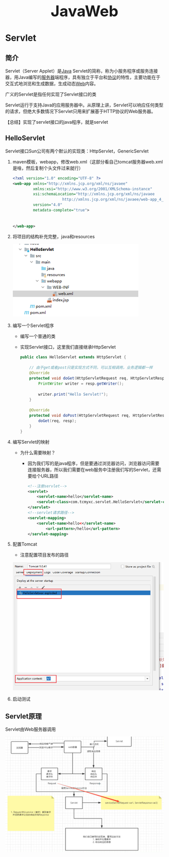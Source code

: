 <center><font size="48px"><b>JavaWeb</b></font></center>

# Servlet

## 简介

Servlet（Server Applet）是[Java](https://baike.baidu.com/item/Java/85979) Servlet的简称，称为小服务程序或服务连接器，用Java编写的[服务器](https://baike.baidu.com/item/服务器/100571)端程序，具有独立于平台和[协议](https://baike.baidu.com/item/协议/13020269)的特性，主要功能在于交互式地浏览和生成数据，生成动态[Web](https://baike.baidu.com/item/Web/150564)内容。

广义的Servlet是指任何实现了Servlet接口的类

Servlet运行于支持Java的应用服务器中。从原理上讲，Servlet可以响应任何类型的请求，但绝大多数情况下Servlet只用来扩展基于HTTP协议的Web服务器。

【总结】实现了servlet接口的java程序，就是servlet

## HelloServlet

Servlet接口Sun公司有两个默认的实现类：HttpServlet，GenericServlet

1. maven模板，webapp，修改web.xml（这部分看自己tomcat服务器web.xml是啥，然后复制个头文件过来就行）

   ```xml
   <?xml version="1.0" encoding="UTF-8" ?>
   <web-app xmlns="http://xmlns.jcp.org/xml/ns/javaee"
            xmlns:xsi="http://www.w3.org/2001/XMLSchema-instance"
            xsi:schemaLocation="http://xmlns.jcp.org/xml/ns/javaee
                         http://xmlns.jcp.org/xml/ns/javaee/web-app_4_0.xsd"
            version="4.0"
            metadata-complete="true">
   
     
   </web-app>
   ```

   

2. 将项目的结构补充完整，java和resources

   ![image-20210620151553413](../images/image-20210620151553413.png)

   

3. 编写一个Servlet程序

   - 编写一个普通的类

   - 实现Servlet接口，这里我们直接继承HttpServlet

     ```java
     public class HelloServlet extends HttpServlet {
     
         // 由于get或者post只是实现方式不同，可以互相调用，业务逻辑都一样
         @Override
         protected void doGet(HttpServletRequest req, HttpServletResponse resp) throws ServletException, IOException {
             PrintWriter writer = resp.getWriter();
     
             writer.print("Hello Servlet!");
         }
     
         @Override
         protected void doPost(HttpServletRequest req, HttpServletResponse resp) throws ServletException, IOException {
             doGet(req, resp);
         }
     }
     ```

4. 编写Servlet的映射

   - 为什么需要映射？

     - 因为我们写的是java程序，但是要通过浏览器访问，浏览器访问需要连接服务器，所以我们需要在web服务中注册我们写的Servlet，还需要给个URL路径

       ```xml
       <!--注册servlet-->
       <servlet>
           <servlet-name>hello</servlet-name>
           <servlet-class>com.tcmyxc.servlet.HelloServlet</servlet-class>
       </servlet>
       <!--servlet请求路径-->
       <servlet-mapping>
           <servlet-name>hello<</servlet-name>
               <url-pattern>/hello</url-pattern>
       </servlet-mapping>
       ```

       

5. 配置Tomcat

   - 注意配置项目发布的路径

   ![image-20210620153251176](../images/image-20210620153251176.png)

6. 启动测试



## Servlet原理

Servlet由Web服务器调用

![image-20210620150127559](../images/image-20210620150127559.png)









































